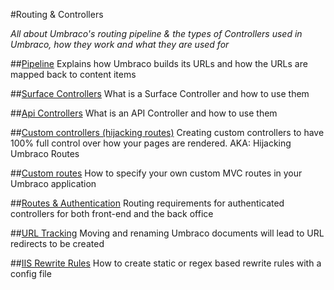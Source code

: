 #Routing & Controllers

_All about Umbraco's routing pipeline & the types of Controllers used in Umbraco, how they work and what they are used for_

##[Pipeline](Request-Pipeline/index.md)
Explains how Umbraco builds its URLs and how the URLs are mapped back to content items

##[Surface Controllers](surface-controllers.md)
What is a Surface Controller and how to use them

##[Api Controllers](WebApi/index.md)
What is an API Controller and how to use them

##[Custom controllers (hijacking routes)](custom-controllers.md)
Creating custom controllers to have 100% full control over how your pages are rendered. AKA: Hijacking Umbraco Routes

##[Custom routes](custom-routes.md)
How to specify your own custom MVC routes in your Umbraco application

##[Routes & Authentication](Authorized/index.md)
Routing requirements for authenticated controllers for both front-end and the back office

##[URL Tracking](URL-Tracking/index.md)
Moving and renaming Umbraco documents will lead to URL redirects to be created

##[IIS Rewrite Rules](IISRewriteRules/index.md)
How to create static or regex based rewrite rules with a config file
